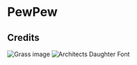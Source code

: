 # PewPew

## Credits

![Grass image](http://pixelartmaker.com/art/41ac4fd04fde6fb)
![Architects Daughter Font](https://fonts.google.com/specimen/Architects+Daughter?preview.text_type=custom#standard-styles)
